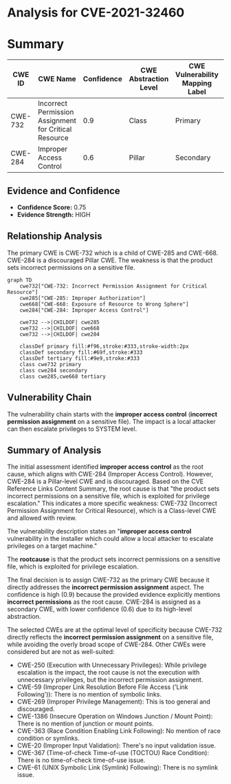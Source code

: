 # Analysis for CVE-2021-32460

# Summary
| CWE ID | CWE Name | Confidence | CWE Abstraction Level | CWE Vulnerability Mapping Label | CWE-Vulnerability Mapping Notes |
|---|---|---|---|---|---|
| CWE-732 | Incorrect Permission Assignment for Critical Resource | 0.9 | Class | Primary | Allowed-with-Review |
| CWE-284 | Improper Access Control | 0.6 | Pillar | Secondary | Discouraged |

## Evidence and Confidence

*   **Confidence Score:** 0.75
*   **Evidence Strength:** HIGH

## Relationship Analysis
The primary CWE is CWE-732 which is a child of CWE-285 and CWE-668. CWE-284 is a discouraged Pillar CWE. The weakness is that the product sets incorrect permissions on a sensitive file.
```mermaid
graph TD
    cwe732["CWE-732: Incorrect Permission Assignment for Critical Resource"]
    cwe285["CWE-285: Improper Authorization"]
    cwe668["CWE-668: Exposure of Resource to Wrong Sphere"]
    cwe284["CWE-284: Improper Access Control"]
    
    cwe732 -->|CHILDOF| cwe285
    cwe732 -->|CHILDOF| cwe668
    cwe732 -->|CHILDOF| cwe284

    classDef primary fill:#f96,stroke:#333,stroke-width:2px
    classDef secondary fill:#69f,stroke:#333
    classDef tertiary fill:#9e9,stroke:#333
    class cwe732 primary
    class cwe284 secondary
    class cwe285,cwe668 tertiary
```

## Vulnerability Chain
The vulnerability chain starts with the **improper access control** (**incorrect permission assignment** on a sensitive file). The impact is a local attacker can then escalate privileges to SYSTEM level.

## Summary of Analysis
The initial assessment identified **improper access control** as the root cause, which aligns with CWE-284 (Improper Access Control). However, CWE-284 is a Pillar-level CWE and is discouraged. Based on the CVE Reference Links Content Summary, the root cause is that "the product sets incorrect permissions on a sensitive file, which is exploited for privilege escalation." This indicates a more specific weakness: CWE-732 (Incorrect Permission Assignment for Critical Resource), which is a Class-level CWE and allowed with review.

The vulnerability description states an "**improper access control** vulnerability in the installer which could allow a local attacker to escalate privileges on a target machine."

The **rootcause** is that the product sets incorrect permissions on a sensitive file, which is exploited for privilege escalation.

The final decision is to assign CWE-732 as the primary CWE because it directly addresses the **incorrect permission assignment** aspect. The confidence is high (0.9) because the provided evidence explicitly mentions **incorrect permissions** as the root cause. CWE-284 is assigned as a secondary CWE, with lower confidence (0.6) due to its high-level abstraction.

The selected CWEs are at the optimal level of specificity because CWE-732 directly reflects the **incorrect permission assignment** on a sensitive file, while avoiding the overly broad scope of CWE-284. Other CWEs were considered but are not as well-suited:

*   CWE-250 (Execution with Unnecessary Privileges): While privilege escalation is the impact, the root cause is not the execution with unnecessary privileges, but the incorrect permission assignment.
*   CWE-59 (Improper Link Resolution Before File Access ('Link Following')): There is no mention of symbolic links.
*   CWE-269 (Improper Privilege Management): This is too general and discouraged.
*   CWE-1386 (Insecure Operation on Windows Junction / Mount Point): There is no mention of junction or mount points.
*   CWE-363 (Race Condition Enabling Link Following): No mention of race condition or symlinks.
*   CWE-20 (Improper Input Validation): There's no input validation issue.
*   CWE-367 (Time-of-check Time-of-use (TOCTOU) Race Condition): There is no time-of-check time-of-use issue.
*   CWE-61 (UNIX Symbolic Link (Symlink) Following): There is no symlink issue.